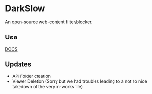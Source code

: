 # DarkSlow
An open-source web-content filter/blocker.

## Use
<a href="">DOCS</a>

## Updates 
- API Folder creation
- Viewer Deletion (Sorry but we had troubles leading to a not so nice takedown of the very in-works file)
